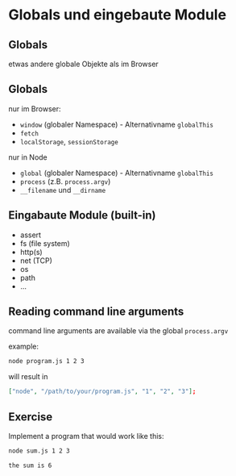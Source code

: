 # Globals und eingebaute Module

## Globals

etwas andere globale Objekte als im Browser

## Globals

nur im Browser:

- `window` (globaler Namespace) - Alternativname `globalThis`
- `fetch`
- `localStorage`, `sessionStorage`

nur in Node

- `global` (globaler Namespace) - Alternativname `globalThis`
- `process` (z.B. `process.argv`)
- `__filename` und `__dirname`

## Eingabaute Module (built-in)

- assert
- fs (file system)
- http(s)
- net (TCP)
- os
- path
- ...

## Reading command line arguments

command line arguments are available via the global `process.argv`

example:

```bash
node program.js 1 2 3
```

will result in

```json
["node", "/path/to/your/program.js", "1", "2", "3"];
```

## Exercise

Implement a program that would work like this:

```bash
node sum.js 1 2 3

the sum is 6
```
